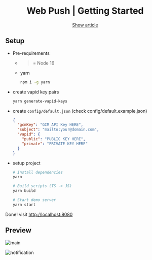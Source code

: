 <div align="center">
  <h1>Web Push | Getting Started</h1>

  [Show article](https://geundung.dev/114)

</div>

## Setup

- Pre-requirements
  - >= Node 16
  - yarn
    ```bash
    npm i -g yarn
    ```
- create vapid key pairs
  ```bash
  yarn generate-vapid-keys
  ```
- create `config/default.json` (check config/default.example.json)
  ```json
  {
    "gcmKey": "GCM API Key HERE",
    "subject": "mailto:your@domain.com",
    "vapid": {
      "public": "PUBLIC KEY HERE",
      "private": "PRIVATE KEY HERE"
    }
  }
  ```
- setup project
  ```bash
  # Install dependencies
  yarn

  # Build scripts (TS -> JS)
  yarn build

  # Start demo server
  yarn start
  ```

Done! visit [http://localhost:8080](http://localhost:8080)

## Preview

![main](https://user-images.githubusercontent.com/26512984/173250652-cdc843de-8c1c-4220-838c-40815189af26.png)

![notification](https://user-images.githubusercontent.com/26512984/173250678-a88651b4-87c5-4f62-b8d2-bdf625e0ac5b.png)
